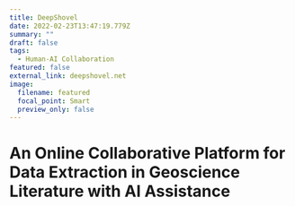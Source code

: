 ```yaml
---
title: DeepShovel
date: 2022-02-23T13:47:19.779Z
summary: ""
draft: false
tags:
  - Human-AI Collaboration
featured: false
external_link: deepshovel.net
image:
  filename: featured
  focal_point: Smart
  preview_only: false
---
```

# An Online Collaborative Platform for Data Extraction in Geoscience Literature with AI Assistance

